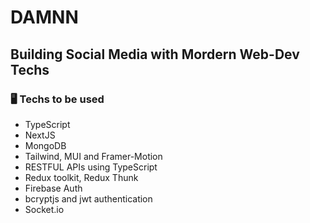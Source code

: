 # DAMNN
## Building Social Media with Mordern Web-Dev Techs

### 🖥️ Techs to be used
- TypeScript
- NextJS
- MongoDB
- Tailwind, MUI and Framer-Motion
- RESTFUL APIs using TypeScript
- Redux toolkit, Redux Thunk
- Firebase Auth
- bcryptjs and jwt authentication
- Socket.io
